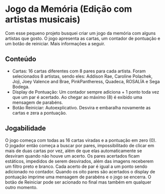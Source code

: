 # Jogo da Memória (Edição com artistas musicais)

Com esse pequeno projeto busquei criar um jogo da memória com alguns artistas que gosto. O jogo apresenta as cartas, um contador de pontuação e um botão de reiniciar. Mais informações a seguir.

## Conteúdo 

- Cartas: 16 cartas diferentes com 8 pares para cada artista. Foram selecionados 8 artistas, sendo eles: Addison Rae, Caroline Polachek, Joji, Joey Valence and Brae, PinkPantheress, Quadeca, ROSALÍA e Sega Bodega.
- Display de Pontuação: Um contador sempre adiciona + 1 ponto toda vez que um par é acertado. Ao chegar ao máximo (8) é exibido uma mensagem de parabéns.
- Botão Reiniciar: Autoexplicativo. Desvira e embaralha novamente as cartas e zera a pontuação.

 ## Jogabilidade

O jogo começa com todas as 16 cartas viradas e a pontuação em zero (0). O jogador então começa a buscar por pares, impossibilitado de clicar em mais de duas cartas por vez, além de que elas automaticamente se desviram quando não houve um acerto. Os pares acertados ficam estáticos, impedidos de serem desvirados, além das imagens receberem um filtro preto e branco. Cada acerto de par é igual a um ponto sendo adicionado no contador. Quando os oito pares são acertados o display de pontuação imprime uma mensagem de parabéns e o jogo se encerra. O botão de Reiniciar pode ser acionado no final mas também em qualquer outro momento. 

